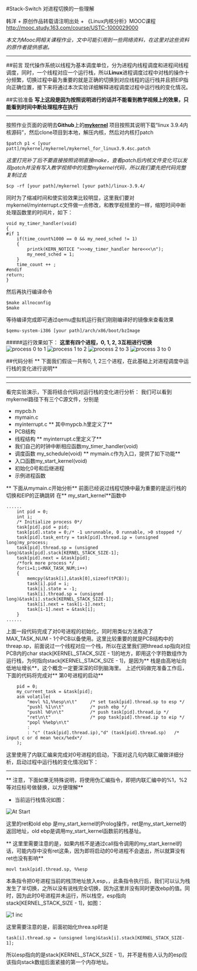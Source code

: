 #Stack-Switch 对进程切换的一些理解

韩洋 + 原创作品转载请注明出处 + 《Linux内核分析》MOOC课程 http://mooc.study.163.com/course/USTC-1000029000

*本文为Mooc网相关课程作业，文中可能引用到一些网络资料，在这里对这些资料的原作者提供感谢。*

*****

##前言
现代操作系统以线程为基本调度单位，分为进程内线程调度和进程间线程调度，同时，一个线程对应一个运行栈，所以**Linux**进程调度过程中对栈的操作十分频繁，切换过程中最为重要的就是正确的切换到对应线程的运行栈并且把EIP指向正确位置，接下来将通过本次实验详细解释进程调度过程中运行栈的变化情况。

##实验准备
**写上这段是因为按照说明进行的话并不能看到教学视频上的效果，只能看到时间中断处理程序在执行**

- - -

按照作业页面的说明去**Github**上的[**mykernel**](https://github.com/mengning/mykernel) 项目按照其说明下载“linux 3.9.4内核源码”，然后clone项目到本地，解压内核，然后对内核打patch

	$patch p1 < [your patt]/mykernel/mykernel/mykernel_for_linux3.9.4sc.patch
    
*这里打完补丁后不要直接按照说明直接make，查看patch后内核文件变化可以发现patch并没有写入教学视频中的完整mykernel代码，所以我们要先把代码完整复制过去*

	$cp -rf [your path]/mykernel [your path]/linux-3.9.4/

同时为了缩减时间和使实验效果比较明显，这里我们要对mykernel/myinterrupt.c文件做一点修改，和教学视频里的一样，缩短时间中断处理函数里的时间片，如下：

	void my_timer_handler(void)
    {
  	#if 1
    	if(time_count%1000 == 0 && my_need_sched != 1)
    	{
        	printk(KERN_NOTICE ">>>my_timer_handler here<<<\n");
        	my_need_sched = 1;
    	} 
    	time_count ++ ;  
	#endif
    return;  	
	}

然后再执行编译命令

	$make allnoconfig
    $make

等待编译完成即可通过qemu虚拟机运行我们刚刚编译好的镜像来查看效果

	$qemu-system-i386 [your path]/arch/x86/boot/bzImage

#####运行效果如下：
**这里有四个进程，0, 1, 2, 3互相进行切换**
![process 0 to 1](./pic/1.png)
![process 1 to 2](./pic/2.png)
![process 2 to 3](./pic/3.png)
![process 3 to 0](./pic/4.png)

##代码分析
** 下面我们假设一共有0, 1, 2三个进程，在此基础上对进程调度中运行栈的变化进行说明**
** **
*****


看完实验演示，下面将结合代码对运行栈的变化进行分析：
我们可以看到mykernel路径下有三个C源文件，分别是
- mypcb.h
- mymain.c
- myinterrupt.c
** 其中mypcb.h里定义了**
- PCB结构
- 线程结构
** myinterrupt.c里定义了**
- 我们自己的时钟中断相应函数my_timer_handler(void)
- 调度函数 my_schedule(void)
** mymain.c作为入口，提供了如下功能**
- 入口函数my_start_kernel(void)
- 初始化0号和后继进程
- 示例进程函数

** 下面从mymain.c开始分析**
前面已经说过线程切换中最为重要的是运行栈的切换和EIP的正确跳转
在** my_start_kernel**函数中
```
......
	int pid = 0;
    int i;
    /* Initialize process 0*/
    task[pid].pid = pid;
    task[pid].state = 0;/* -1 unrunnable, 0 runnable, >0 stopped */
    task[pid].task_entry = task[pid].thread.ip = (unsigned long)my_process;
    task[pid].thread.sp = (unsigned long)&task[pid].stack[KERNEL_STACK_SIZE-1];
    task[pid].next = &task[pid];
    /*fork more process */
    for(i=1;i<MAX_TASK_NUM;i++)
    {
        memcpy(&task[i],&task[0],sizeof(tPCB));
        task[i].pid = i;
        task[i].state = -1;
        task[i].thread.sp = (unsigned long)&task[i].stack[KERNEL_STACK_SIZE-1];
        task[i].next = task[i-1].next;
        task[i-1].next = &task[i];
    }
......
```
上面一段代码完成了对0号进程的初始化，同时用类似方法构造了MAX_TASK_NUM - 1个PCB以备使用。这里比较重要的就是PCB结构中的threap.sp，前面说过一个线程对应一个栈，所以在这里我们把thread.sp指向对应PCB内的char stack[KERNEL_STACK_SIZE - 1]的地方，即用这个字符数组作为运行栈，为何指向stack[KERNEL_STACK_SIZE - 1]，是因为** 栈是由高地址向低地址增长**，这个概念一定要深深的印到脑海里。
上述代码做完准备工作后，下面的代码将完成对** 第0号进程的启动**
```
	pid = 0;
    my_current_task = &task[pid];
	asm volatile(
    	"movl %1,%%esp\n\t" 	/* set task[pid].thread.sp to esp */
    	"pushl %1\n\t" 	        /* push ebp */
    	"pushl %0\n\t" 	        /* push task[pid].thread.ip */
    	"ret\n\t" 	            /* pop task[pid].thread.ip to eip */
    	"popl %%ebp\n\t"
    	: 
    	: "c" (task[pid].thread.ip),"d" (task[pid].thread.sp)	/* input c or d mean %ecx/%edx*/
	);
```
这里使用了内联汇编来完成对0号进程的启动，下面对这几句内联汇编做详细分析，启动过程中运行栈的变化情况如下：

*****


** 注意，下面如果无特殊说明，将使用伪汇编指令，即把内联汇编中的%1，%2等对应标号做替换，以方便理解**

+ 当前运行栈情况如图：

![At Start](./pic/stack_status/pid0_0.png)

这里的ret和old ebp 是my_start_kernel的Prolog操作，ret是my_start_kernel的返回地址，old ebp是调用my_start_kernel函数前的栈基址。

** 这里里需要注意的是，如果内核不是通过call指令调用的my_start_kernel的话，可能内存中没有ret这条，因为即将启动的0号进程不会退出，所以就算没有ret也没有影响**


	movl task[pid].thread.sp, %%esp

本条指令把0号进程当前的栈顶地址放入esp，，此条指令执行后，我们可以认为栈发生了半切换，之所以没有说栈完全切换，因为这里并没有同时更改ebp的值。同时，因为此时0号进程并未运行，所以栈空，esp指向stack[KERNEL_STACK_SIZE - 1]，如图：

![1 inc](./pic/stack_status/pid0_1.png)

这里需要注意的是，前面初始化threa.sp时是

	task[i].thread.sp = (unsigned long)&task[i].stack[KERNEL_STACK_SIZE-1];

所以esp指向的是stack[KERNEL_STACK_SIZE - 1]，并不是有些人认为的esp应该指向stack数组后面紧接的第一个内存地址。
